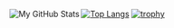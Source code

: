 [<img align="left" alt="My GitHub Stats" src="https://github-readme-stats.vercel.app/api?username=Tasty-Kiwi&show_icons=true&hide_border=true&theme=tokyonight" />](https://github.com/Tasty-Kiwi/)
[![Top Langs](https://github-readme-stats.vercel.app/api/top-langs/?username=Tasty-Kiwi&hide_border=true&theme=tokyonight&layout=compact&langs_count=6)](https://github.com/Tasty-Kiwi/)
[![trophy](https://github-profile-trophy.vercel.app/?username=Tasty-Kiwi&theme=tokyonight)](https://github.com/ryo-ma/github-profile-trophy)
